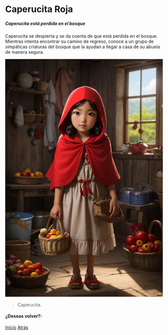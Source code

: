 # Caperucita Roja
##### Caperucita está perdida en el bosque

Caperucita se despierta y se da cuenta de que está perdida en el bosque. Mientras intenta encontrar su camino de regreso, conoce a un grupo de simpáticas criaturas del bosque que la ayudan a llegar a casa de su abuela de manera segura.

![](https://raw.githubusercontent.com/Linita-Arenas/Guion/main/Caperucita%20Roja/Inicio/img/DreamShaper_v7_Little_Red_Riding_Hood_is_a_9yearold_girl_who_l_1.jpg)

> Caperucita.

#### ¿Deseas volver?:
[Inicio](https://github.com/Linita-Arenas/Guion/blob/develop/README.md "Inicio")
[Atrás](https://github.com/Linita-Arenas/Guion/blob/main/Caperucita%20Roja/Inicio/1/1.2.md "Atrás")
